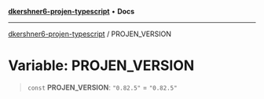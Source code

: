 [**dkershner6-projen-typescript**](../README.md) • **Docs**

***

[dkershner6-projen-typescript](../globals.md) / PROJEN\_VERSION

# Variable: PROJEN\_VERSION

> `const` **PROJEN\_VERSION**: `"0.82.5"` = `"0.82.5"`
